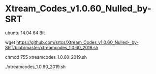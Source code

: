 # Xtream_Codes_v1.0.60_Nulled_by-SRT

ubuntu 14.04 64 Bit

wget https://github.com/srtcs/Xtream_Codes_v1.0.60_Nulled-_by-SRT/blob/master/xtreamcodes_1.0.60_2019.sh

chmod 755 xtreamcodes_1.0.60_2019.sh

./xtreamcodes_1.0.60_2019.sh

